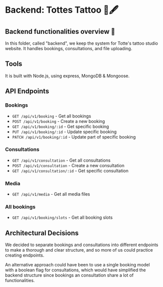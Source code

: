 # Backend: Tottes Tattoo 🎨🖋️
 
## Backend functionalities overview 🌟
 
In this folder, called "backend", we keep the system for Totte's tattoo studio website. It handles bookings, consultations, and file uploading.
 
## Tools
It is built with Node.js, using express, MongoDB & Mongoose.
 
## API Endpoints
 
### Bookings
- `GET /api/v1/booking` - Get all bookings
- `POST /api/v1/booking` - Create a new booking
- `GET /api/v1/booking/:id` - Get specific booking
- `PUT /api/v1/booking/:id` - Update specific booking
- `PATCH /api/v1/booking/:id` - Update part of specific booking
 
### Consultations
- `GET /api/v1/consultation` - Get all consultations
- `POST /api/v1/consultation` - Create a new consultation
- `GET /api/v1/consultation/:id` - Get specific consultation
 
### Media
- `GET /api/v1/media` - Get all media files
 
### All bookings
- `GET /api/v1/booking/slots` - Get all booking slots

## Architectural Decisions

We decided to separate bookings and consultations into different endpoints to make a thorough and clear structure, and so more of us could practice creating endpoints.

An alternative approach could have been to use a single booking model with a boolean flag for consultations, which would have simplified the backend structure since bookings an consultation share a lot of functionalities.